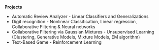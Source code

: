 ﻿**Projects**

-	Automatic Review Analyzer - Linear Classifiers and Generalizations 
-	Digit recognition - Nonlinear Classification, Linear regression, Collaborative Filtering & Neural networks
-	Collaborative Filtering via Gaussian Mixtures - Unsupervised Learning (Clustering, Generative Models, Mixture Models, EM algorithm) 
-	Text-Based Game - Reinforcement Learning

